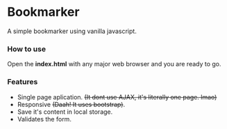 # Bookmarker
A simple bookmarker using vanilla javascript. 

### How to use
Open the **index.html** with any major web browser and you are ready to go. 

### Features
* Single page aplication. ~~(It dont use AJAX, it's literally one page. lmao)~~
* Responsive ~~(Daah! It uses bootstrap)~~.
* Save it's content in local storage.
* Validates the form.
